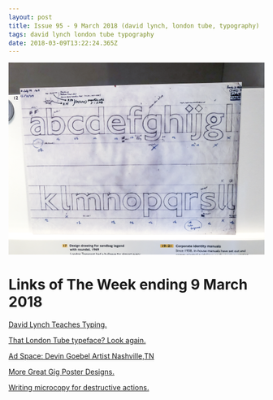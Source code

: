 ```yaml
---
layout: post
title: Issue 95 - 9 March 2018 (david lynch, london tube, typography)
tags: david lynch london tube typography
date: 2018-03-09T13:22:24.365Z
---
```

![David Lynch Teaches Typing](/assets/uploads/issue-95.png "David Lynch Teaches Typing")

# Links of The Week ending 9 March 2018

<a href="https://rhinostew.itch.io/david-lynch-teaches-typing" target="_blank">David Lynch Teaches Typing.</a>

<a href="https://medium.com/@glennf/that-london-tube-typeface-look-again-8beaf0d89abb" target="_blank">That London Tube typeface? Look again.</a>

<a href="https://www.instagram.com/devingoebel/" target="_blank">Ad Space: Devin Goebel Artist Nashville,TN</a>

<a href="https://fromupnorth.com/more-great-gig-poster-designs-eff91264a987" target="_blank">More Great Gig Poster Designs.</a>

<a href="https://uxdesign.cc/the-microcopyist-cancellation-confirmation-conflagration-8a6047a4cf9" target="_blank">Writing microcopy for destructive actions.</a>